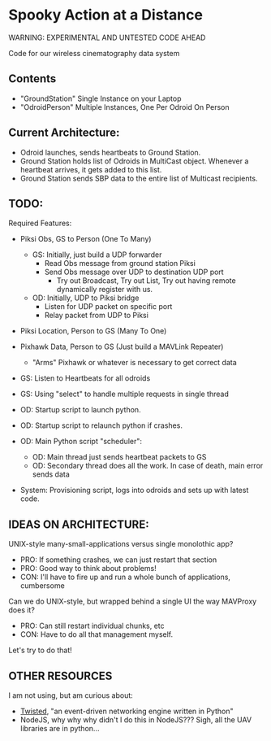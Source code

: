 # Spooky Action at a Distance

WARNING: EXPERIMENTAL AND UNTESTED CODE AHEAD

Code for our wireless cinematography data system

## Contents

- "GroundStation" Single Instance on your Laptop
- "OdroidPerson" Multiple Instances, One Per Odroid On Person

## Current Architecture:

- Odroid launches, sends heartbeats to Ground Station. 
- Ground Station holds list of Odroids in MultiCast object. Whenever a heartbeat arrives, it gets added to this list.
- Ground Station sends SBP data to the entire list of Multicast recipients.

## TODO:


Required Features:
- Piksi Obs, GS to Person (One To Many)
	- GS: Initially, just build a UDP forwarder
		- Read Obs message from ground station Piksi
		- Send Obs message over UDP to destination UDP port
			- Try out Broadcast, Try out List, Try out having remote dynamically register with us.
	- OD: Initially, UDP to Piksi bridge
		- Listen for UDP packet on specific port
		- Relay packet from UDP to Piksi
- Piksi Location, Person to GS (Many To One)
- Pixhawk Data, Person to GS (Just build a MAVLink Repeater)
	- "Arms" Pixhawk or whatever is necessary to get correct data 


- GS: Listen to Heartbeats for all odroids
- GS: Using "select" to handle multiple requests in single thread
- OD: Startup script to launch python.
- OD: Startup script to relaunch python if crashes.
- OD: Main Python script "scheduler":
	- OD: Main thread just sends heartbeat packets to GS
	- OD: Secondary thread does all the work. In case of death, main error sends data 
- System: Provisioning script, logs into odroids and sets up with latest code.

## IDEAS ON ARCHITECTURE:

UNIX-style many-small-applications versus single monolothic app?

- PRO: If something crashes, we can just restart that section
- PRO: Good way to think about problems!
- CON: I'll have to fire up and run a whole bunch of applications, cumbersome

Can we do UNIX-style, but wrapped behind a single UI the way MAVProxy does it?

- PRO: Can still restart individual chunks, etc
- CON: Have to do all that management myself.

Let's try to do that!


## OTHER RESOURCES 

I am not using, but am curious about:

- [Twisted](https://twistedmatrix.com/trac/), "an event-driven networking engine written in Python"
- NodeJS, why why why didn't I do this in NodeJS??? Sigh, all the UAV libraries are in python...